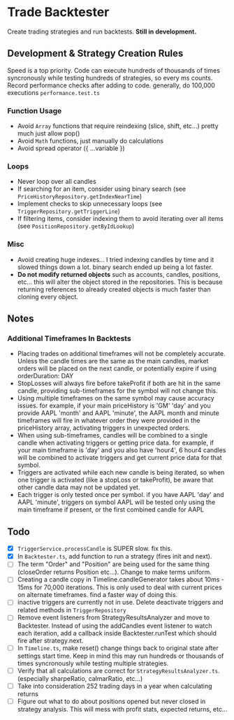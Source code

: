 # Trade Backtester

Create trading strategies and run backtests.
**Still in development.**

## Development & Strategy Creation Rules

Speed is a top priority. Code can execute hundreds of thousands of times syncronously while testing hundreds of strategies, so every ms counts. Record performance checks after adding to code. generally, do 100,000 executions `performance.test.ts`

### Function Usage

-   Avoid `Array` functions that require reindexing (slice, shift, etc...) pretty much just allow pop()
-   Avoid `Math` functions, just manually do calculations
-   Avoid spread operator ({ ...variable })

### Loops

-   Never loop over all candles
-   If searching for an item, consider using binary search (see `PriceHistoryRepository.getIndexNearTime`)
-   Implement checks to skip unnecessary loops (see `TriggerRepository.getTriggerLine`)
-   If filtering items, consider indexing them to avoid iterating over all items (see `PositionRepository.getByIdLookup`)

### Misc

-   Avoid creating huge indexes... I tried indexing candles by time and it slowed things down a lot. binary search ended up being a lot faster.
-   **Do not modify returned objects** such as accounts, candles, positions, etc... this will alter the object stored in the repositories. This is because returning references to already created objects is much faster than cloning every object.

## Notes

### Additional Timeframes In Backtests

-   Placing trades on additional timeframes will not be completely accurate. Unless the candle times are the same as the main candles, market orders will be placed on the next candle, or potentially expire if using orderDuration: DAY
-   StopLosses will always fire before takeProfit if both are hit in the same candle, providing sub-timeframes for the symbol will not change this.
-   Using multiple timeframes on the same symbol may cause accuracy issues. for example, if your main priceHistory is 'GM' 'day' and you provide AAPL 'month' and AAPL 'minute', the AAPL month and minute timeframes will fire in whatever order they were provided in the priceHistory array, activating triggers in unexpected orders.
-   When using sub-timeframes, candles will be combined to a single candle when activating triggers or getting price data. for example, if your main timeframe is 'day' and you also have 'hour4', 6 hour4 candles will be combined to activate triggers and get current price data for that symbol.
-   Triggers are activated while each new candle is being iterated, so when one trigger is activated (like a stopLoss or takeProfit), be aware that other candle data may not be updated yet.
-   Each trigger is only tested once per symbol. if you have AAPL 'day' and AAPL 'minute', triggers on symbol AAPL will be tested only using the main timeframe if present, or the first combined candle for AAPL

## Todo

-   [x] `TriggerService.processCandle` is SUPER slow. fix this.
-   [x] In `Backtester.ts`, add function to run a strategy (fires init and next).
-   [ ] The term "Order" and "Position" are being used for the same thing (closeOrder returns Position etc...). Change to make terms uniform.
-   [ ] Creating a candle copy in Timeline.candleGenerator takes about 10ms - 15ms for 70,000 iterations. This is only used to deal with current prices on alternate timeframes. find a faster way of doing this.
-   [ ] inactive triggers are currently not in use. Delete deactivate triggers and related methods in `TriggerRepository`
-   [ ] Remove event listeners from StrategyResultsAnalyzer and move to Backtester. Instead of using the addCandles event listener to watch each iteration, add a callback inside Backtester.runTest which should fire after strategy.next.
-   [ ] In `Timeline.ts`, make reset() change things back to original state after settings start time. Keep in mind this may run hundreds or thousands of times syncronously while testing multiple strategies.
-   [ ] Verify that all calculations are correct for `StrategyResultsAnalyzer.ts`. (especially sharpeRatio, calmarRatio, etc...)
-   [ ] Take into consideration 252 trading days in a year when calculating returns
-   [ ] Figure out what to do about positions opened but never closed in strategy analysis. This will mess with profit stats, expected returns, etc...
